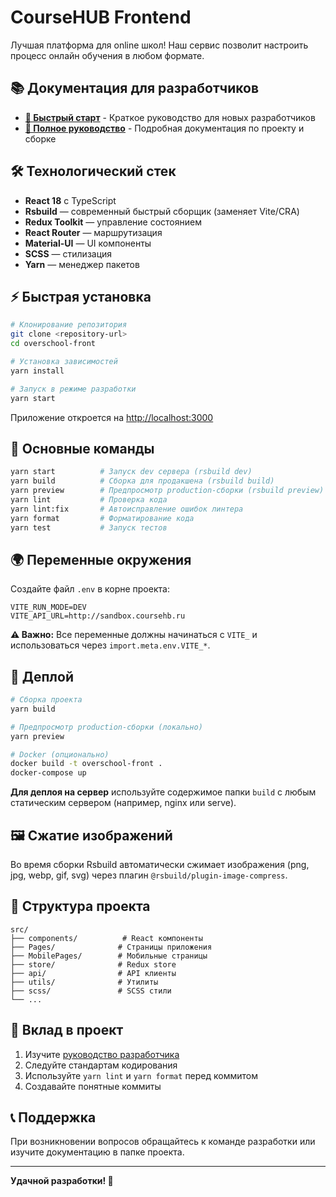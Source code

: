 # CourseHUB Frontend

Лучшая платформа для online школ! Наш сервис позволит настроить процесс онлайн обучения в любом формате.

## 📚 Документация для разработчиков

- **[🚀 Быстрый старт](./QUICK_START.md)** - Краткое руководство для новых разработчиков
- **[📖 Полное руководство](./DEVELOPER_GUIDE.md)** - Подробная документация по проекту и сборке

## 🛠️ Технологический стек

- **React 18** с TypeScript
- **Rsbuild** — современный быстрый сборщик (заменяет Vite/CRA)
- **Redux Toolkit** — управление состоянием
- **React Router** — маршрутизация
- **Material-UI** — UI компоненты
- **SCSS** — стилизация
- **Yarn** — менеджер пакетов

## ⚡ Быстрая установка

```bash
# Клонирование репозитория
git clone <repository-url>
cd overschool-front

# Установка зависимостей
yarn install

# Запуск в режиме разработки
yarn start
```

Приложение откроется на [http://localhost:3000](http://localhost:3000)

## 🔧 Основные команды

```bash
yarn start          # Запуск dev сервера (rsbuild dev)
yarn build          # Сборка для продакшена (rsbuild build)
yarn preview        # Предпросмотр production-сборки (rsbuild preview)
yarn lint           # Проверка кода
yarn lint:fix       # Автоисправление ошибок линтера
yarn format         # Форматирование кода
yarn test           # Запуск тестов
```

## 🌍 Переменные окружения

Создайте файл `.env` в корне проекта:

```env
VITE_RUN_MODE=DEV
VITE_API_URL=http://sandbox.coursehb.ru
```

**⚠️ Важно:** Все переменные должны начинаться с `VITE_` и использоваться через `import.meta.env.VITE_*`.

## 🚀 Деплой

```bash
# Сборка проекта
yarn build

# Предпросмотр production-сборки (локально)
yarn preview

# Docker (опционально)
docker build -t overschool-front .
docker-compose up
```

**Для деплоя на сервер** используйте содержимое папки `build` с любым статическим сервером (например, nginx или serve).

## 🖼️ Сжатие изображений

Во время сборки Rsbuild автоматически сжимает изображения (png, jpg, webp, gif, svg) через плагин `@rsbuild/plugin-image-compress`.

## 📁 Структура проекта

```
src/
├── components/          # React компоненты
├── Pages/              # Страницы приложения
├── MobilePages/        # Мобильные страницы
├── store/              # Redux store
├── api/                # API клиенты
├── utils/              # Утилиты
├── scss/               # SCSS стили
└── ...
```

## 🤝 Вклад в проект

1. Изучите [руководство разработчика](./DEVELOPER_GUIDE.md)
2. Следуйте стандартам кодирования
3. Используйте `yarn lint` и `yarn format` перед коммитом
4. Создавайте понятные коммиты

## 📞 Поддержка

При возникновении вопросов обращайтесь к команде разработки или изучите документацию в папке проекта.

---

**Удачной разработки! 🎉**
